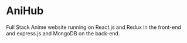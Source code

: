 # AniHub
Full Stack Anime website running on React.js and Redux in the front-end and express.js and MongoDB on the back-end.
